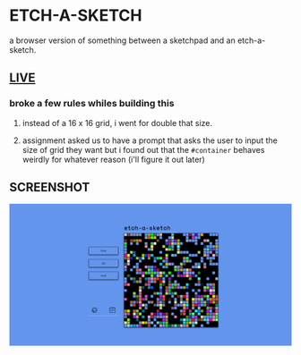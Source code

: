 # ETCH-A-SKETCH

a browser version of something between a sketchpad and an etch-a-sketch.

## [LIVE](https://kojokwakye.github.io/etch-a-sketch/)

### broke a few rules whiles building this

1.  instead of a 16 x 16 grid, i went for double that size.

2.  assignment asked us to have a prompt that asks the user to input the size of grid they want but i found out that the `#container` behaves weirdly for whatever reason (i'll figure it out later)

## SCREENSHOT

![demo](https://github.com/kojokwakye/etch-a-sketch/blob/21e815319658776e2ee5c2fc73a3f9647b8e0a20/media/Screenshot%202023-06-24%20at%2019-50-17%20etch-a-sketch.png)
